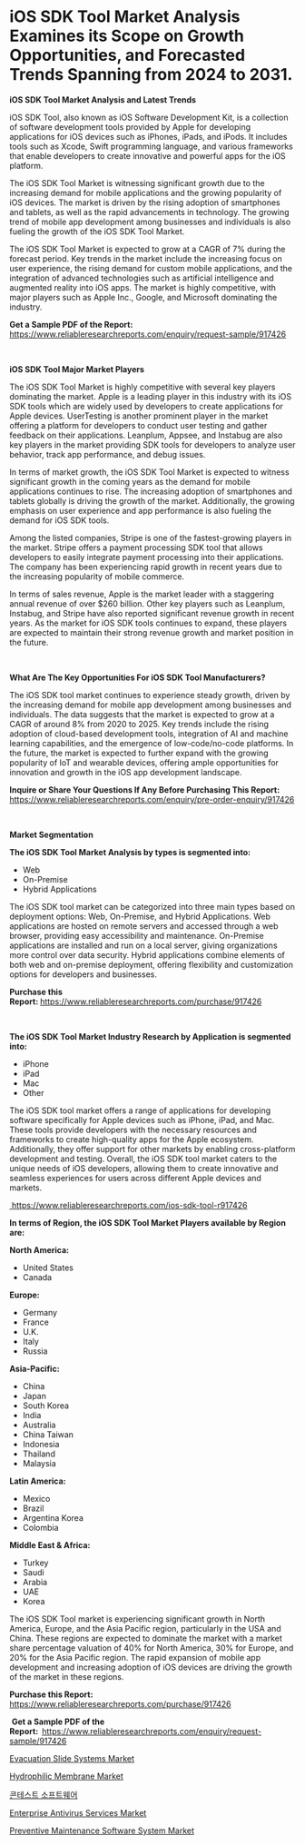 <p><h1>iOS SDK Tool Market Analysis Examines its Scope on Growth Opportunities, and Forecasted Trends Spanning from 2024 to 2031.</h1></p><p><strong>iOS SDK Tool Market Analysis and Latest Trends</strong></p>
<p><p>iOS SDK Tool, also known as iOS Software Development Kit, is a collection of software development tools provided by Apple for developing applications for iOS devices such as iPhones, iPads, and iPods. It includes tools such as Xcode, Swift programming language, and various frameworks that enable developers to create innovative and powerful apps for the iOS platform.</p><p>The iOS SDK Tool Market is witnessing significant growth due to the increasing demand for mobile applications and the growing popularity of iOS devices. The market is driven by the rising adoption of smartphones and tablets, as well as the rapid advancements in technology. The growing trend of mobile app development among businesses and individuals is also fueling the growth of the iOS SDK Tool Market.</p><p>The iOS SDK Tool Market is expected to grow at a CAGR of 7% during the forecast period. Key trends in the market include the increasing focus on user experience, the rising demand for custom mobile applications, and the integration of advanced technologies such as artificial intelligence and augmented reality into iOS apps. The market is highly competitive, with major players such as Apple Inc., Google, and Microsoft dominating the industry.</p></p>
<p><strong>Get a Sample PDF of the Report:&nbsp;</strong> <a href="https://www.reliableresearchreports.com/enquiry/request-sample/917426">https://www.reliableresearchreports.com/enquiry/request-sample/917426</a></p>
<p>&nbsp;</p>
<p><strong>iOS SDK Tool Major Market Players</strong></p>
<p><p>The iOS SDK Tool Market is highly competitive with several key players dominating the market. Apple is a leading player in this industry with its iOS SDK tools which are widely used by developers to create applications for Apple devices. UserTesting is another prominent player in the market offering a platform for developers to conduct user testing and gather feedback on their applications. Leanplum, Appsee, and Instabug are also key players in the market providing SDK tools for developers to analyze user behavior, track app performance, and debug issues.</p><p>In terms of market growth, the iOS SDK Tool Market is expected to witness significant growth in the coming years as the demand for mobile applications continues to rise. The increasing adoption of smartphones and tablets globally is driving the growth of the market. Additionally, the growing emphasis on user experience and app performance is also fueling the demand for iOS SDK tools.</p><p>Among the listed companies, Stripe is one of the fastest-growing players in the market. Stripe offers a payment processing SDK tool that allows developers to easily integrate payment processing into their applications. The company has been experiencing rapid growth in recent years due to the increasing popularity of mobile commerce.</p><p>In terms of sales revenue, Apple is the market leader with a staggering annual revenue of over $260 billion. Other key players such as Leanplum, Instabug, and Stripe have also reported significant revenue growth in recent years. As the market for iOS SDK tools continues to expand, these players are expected to maintain their strong revenue growth and market position in the future.</p></p>
<p>&nbsp;</p>
<p><strong>What Are The Key Opportunities For iOS SDK Tool Manufacturers?</strong></p>
<p><p>The iOS SDK tool market continues to experience steady growth, driven by the increasing demand for mobile app development among businesses and individuals. The data suggests that the market is expected to grow at a CAGR of around 8% from 2020 to 2025. Key trends include the rising adoption of cloud-based development tools, integration of AI and machine learning capabilities, and the emergence of low-code/no-code platforms. In the future, the market is expected to further expand with the growing popularity of IoT and wearable devices, offering ample opportunities for innovation and growth in the iOS app development landscape.</p></p>
<p><strong>Inquire or Share Your Questions If Any Before Purchasing This Report:</strong> <a href="https://www.reliableresearchreports.com/enquiry/pre-order-enquiry/917426">https://www.reliableresearchreports.com/enquiry/pre-order-enquiry/917426</a></p>
<p>&nbsp;</p>
<p><strong>Market Segmentation</strong></p>
<p><strong>The iOS SDK Tool Market Analysis by types is segmented into:</strong></p>
<p><ul><li>Web</li><li>On-Premise</li><li>Hybrid Applications</li></ul></p>
<p><p>The iOS SDK tool market can be categorized into three main types based on deployment options: Web, On-Premise, and Hybrid Applications. Web applications are hosted on remote servers and accessed through a web browser, providing easy accessibility and maintenance. On-Premise applications are installed and run on a local server, giving organizations more control over data security. Hybrid applications combine elements of both web and on-premise deployment, offering flexibility and customization options for developers and businesses.</p></p>
<p><strong>Purchase this Report:&nbsp;</strong><a href="https://www.reliableresearchreports.com/purchase/917426">https://www.reliableresearchreports.com/purchase/917426</a></p>
<p>&nbsp;</p>
<p><strong>The iOS SDK Tool Market Industry Research by Application is segmented into:</strong></p>
<p><ul><li>iPhone</li><li>iPad</li><li>Mac</li><li>Other</li></ul></p>
<p><p>The iOS SDK tool market offers a range of applications for developing software specifically for Apple devices such as iPhone, iPad, and Mac. These tools provide developers with the necessary resources and frameworks to create high-quality apps for the Apple ecosystem. Additionally, they offer support for other markets by enabling cross-platform development and testing. Overall, the iOS SDK tool market caters to the unique needs of iOS developers, allowing them to create innovative and seamless experiences for users across different Apple devices and markets.</p></p>
<p><a href="https://www.reliableresearchreports.com/ios-sdk-tool-r917426">&nbsp;https://www.reliableresearchreports.com/ios-sdk-tool-r917426</a></p>
<p><strong>In terms of Region, the iOS SDK Tool Market Players available by Region are:</strong></p>
<p>
    <p> <strong> North America: </strong>
        <ul>
            <li>United States</li>
            <li>Canada</li>
        </ul>
        </p> 
    <p> <strong> Europe: </strong>
        <ul>
            <li>Germany</li>
            <li>France</li>
            <li>U.K.</li>
            <li>Italy</li>
            <li>Russia</li>
        </ul>
        </p> 
    <p> <strong> Asia-Pacific: </strong>
        <ul>
            <li>China</li>
            <li>Japan</li>
            <li>South Korea</li>
            <li>India</li>
            <li>Australia</li>
            <li>China Taiwan</li>
            <li>Indonesia</li>
            <li>Thailand</li>
            <li>Malaysia</li>
        </ul>
        </p> 
    <p> <strong> Latin America: </strong>
        <ul>
            <li>Mexico</li>
            <li>Brazil</li>
            <li>Argentina Korea</li>
            <li>Colombia</li>
        </ul>
        </p> 
    <p> <strong> Middle East & Africa: </strong>
        <ul>
            <li>Turkey</li>
            <li>Saudi</li>
            <li>Arabia</li>
            <li>UAE</li>
            <li>Korea</li>
        </ul>
    </p>
    </p>
<p><p>The iOS SDK Tool market is experiencing significant growth in North America, Europe, and the Asia Pacific region, particularly in the USA and China. These regions are expected to dominate the market with a market share percentage valuation of 40% for North America, 30% for Europe, and 20% for the Asia Pacific region. The rapid expansion of mobile app development and increasing adoption of iOS devices are driving the growth of the market in these regions.</p></p>
<p><strong>Purchase this Report: </strong><a href="https://www.reliableresearchreports.com/purchase/917426">https://www.reliableresearchreports.com/purchase/917426</a></p>
<p>&nbsp;<strong>Get a Sample PDF of the Report:&nbsp;&nbsp;</strong><a href="https://www.reliableresearchreports.com/enquiry/request-sample/917426">https://www.reliableresearchreports.com/enquiry/request-sample/917426</a></p>
<p><strong></strong></p>
<p><p><a href="https://www.linkedin.com/pulse/evacuation-slide-systems-market-analysis-sze-forecasted-period-bjmle">Evacuation Slide Systems Market</a></p><p><a href="https://www.linkedin.com/pulse/hydrophilic-membrane-market-size-furnishes-valuable-information-egaqe">Hydrophilic Membrane Market</a></p><p><a href="https://github.com/durgin521/Market-Research-Report-List-1/blob/main/271440054175.md">콘테스트 소프트웨어</a></p><p><a href="https://github.com/timeliteaut/Market-Research-Report-List-2/blob/main/enterprise-antivirus-services-market.md">Enterprise Antivirus Services Market</a></p><p><a href="https://github.com/seekum/Market-Research-Report-List-2/blob/main/preventive-maintenance-software-system-market.md">Preventive Maintenance Software System Market</a></p></p>